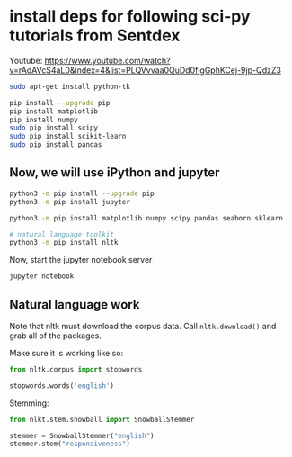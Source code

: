 # install deps for following sci-py tutorials from Sentdex

Youtube: https://www.youtube.com/watch?v=rAdAVcS4aL0&index=4&list=PLQVvvaa0QuDd0flgGphKCej-9jp-QdzZ3

```bash
sudo apt-get install python-tk

pip install --upgrade pip
pip install matplotlib
pip install numpy
sudo pip install scipy
sudo pip install scikit-learn
sudo pip install pandas
```

## Now, we will use iPython and jupyter

```bash
python3 -m pip install --upgrade pip
python3 -m pip install jupyter

python3 -m pip install matplotlib numpy scipy pandas seaborn sklearn

# natural language toolkit
python3 -m pip install nltk
```

Now, start the jupyter notebook server

```bash
jupyter notebook
```

## Natural language work

Note that nltk must download the corpus data. Call ```nltk.download()``` and grab all of the packages.

Make sure it is working like so:
```python
from nltk.corpus import stopwords

stopwords.words('english')
```

Stemming:
```python
from nlkt.stem.snowball import SnowballStemmer

stemmer = SnowballStemmer("english")
stemmer.stem("responsiveness")
```

